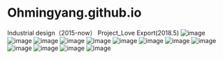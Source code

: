 # Ohmingyang.github.io
Industrial design（2015-now）
Project_Love Export(2018.5)
![image](https://github.com/Ohmingayng/Ohmingyang.github.io/blob/master/1.jpg)
![image](https://github.com/Ohmingayng/Ohmingyang.github.io/blob/master/2.jpg)
![image](https://github.com/Ohmingayng/Ohmingyang.github.io/blob/master/3.jpg)
![image](https://github.com/Ohmingayng/Ohmingyang.github.io/blob/master/4.jpg)
![image](https://github.com/Ohmingayng/Ohmingyang.github.io/blob/master/5.jpg)
![image](https://github.com/Ohmingayng/Ohmingyang.github.io/blob/master/6.jpg)
![image](https://github.com/Ohmingayng/Ohmingyang.github.io/blob/master/7.jpg)
![image](https://github.com/Ohmingayng/Ohmingyang.github.io/blob/master/8.jpg)
![image](https://github.com/Ohmingayng/Ohmingyang.github.io/blob/master/9.jpg)
![image](https://github.com/Ohmingayng/Ohmingyang.github.io/blob/master/10.jpg)
![image](https://github.com/Ohmingayng/Ohmingyang.github.io/blob/master/11.jpg)
![image](https://github.com/Ohmingayng/Ohmingyang.github.io/blob/master/12.jpg)
![image](https://github.com/Ohmingayng/Ohmingyang.github.io/blob/master/13.jpg)
